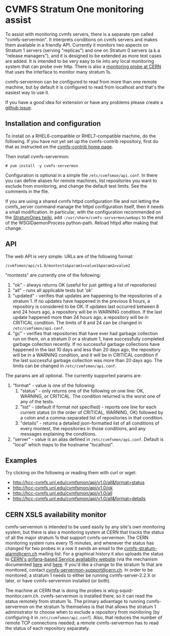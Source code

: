 CVMFS Stratum One monitoring assist
===================================

To assist with monitoring cvmfs servers, there is a separate rpm
called \"cvmfs-servermon\". It interprets conditions on cvmfs servers
and makes them available in a friendly API. Currently it monitors two
aspects on Stratum 1 servers (serving \"replicas\") and one on Stratum
0 servers (a.k.a \"release managers\"), and it is designed to be
extended as more test cases are added. It is intended to be very easy
to tie into any local monitoring system that can probe over http.  There
is also a [monitoring probe at CERN](#cern-xsls-availability-monitor)
that uses the interface to monitor many stratum 1s.

cvmfs-servermon can be configured to read from more than one remote
machine, but by default it is configured to read from localhost and
that\'s the easiest way to use it.

If you have a good idea for extension or have any problems please create a
[github issue](https://github.com/cvmfs-contrib/cvmfs-servermon/issues).

Installation and configuration
------------------------------

To install on a RHEL6-compatible or RHEL7-compatible machine, do the
following. If you have not yet set up the cvmfs-contrib repository,
first do that as instructed on the
[cvmfs-contrib home page](https://cvmfs-contrib.github.io).

Then install cvmfs-servermon:

    # yum install -y cvmfs-servermon

Configuration is optional in a simple file `/etc/cvmfsmon/api.conf`. In
there you can define aliases for remote machines, list repositories you
want to exclude from monitoring, and change the default test limits. See
the comments in the file.

If you are using a shared cvmfs httpd configuration file and not letting
the cvmfs\_server command manage the httpd configuration itself, then it
needs a small modification. In particular, with the configuration
recommended on the
[StratumOnes twiki](https://twiki.cern.ch/twiki/bin/view/CvmFS/StratumOnes#2_1_X_Configuration),
add `:/usr/share/cvmfs-servermon/webapi` to the end of the
WSGIDaemonProcess python-path. Reload httpd after making that change.

API
---

The web API is very simple. URLs are of the following format:

    /cvmfsmon/api/v1.0/montests&param1=value1&param2=value2

\"montests\" are currently one of the following:

1.  \"ok\" - always returns OK (useful for just getting a list of
    repositories)
2.  \"all\" - runs all applicable tests but \'ok\'
3.  \"updated\" - verifies that updates are happening to the
    repositories of a stratum 1. If no updates have happened in the
    previous 8 hours, a repository is considered to be OK. If updates
    last occurred between 8 and 24 hours ago, a repository will be in
    WARNING condition. If the last update happened more than 24 hours
    ago, a repository will be in CRITICAL condition. The limits of 8 and
    24 can be changed in `/etc/cvmfsmon/api.conf`.
4.  \"gc\" - verifies that repositories that have ever had garbage
    collection run on them, on a stratum 0 or a stratum 1, have
    successfully completed garbage collection recently. If no successful
    garbage collections have happened in the last 10 days and less than
    20 days ago, the repository will be in a WARNING condition, and it
    will be in CRITICAL condition if the last successful garbage
    collection was more than 20 days ago. The limits can be changed in
    `/etc/cvmfsmon/api.conf`.

The params are all optional. The currently supported params are:

1.  \"format\" - value is one of the following:
    1.  \"status\" - only returns one of the following on one line: OK,
        WARNING, or CRITICAL. The condition returned is the worst one of
        any of the tests.
    2.  \"list\" - (default if format not specified) - reports one line
        for each current status (in the order of CRITICAL, WARNING, OK)
        followed by a colon and a comma-separated list of repositories
        in that condition.
    3.  \"details\" - returns a detailed json-formatted list of all
        conditions of every montest, the repositories in those
        conditions, and any messages explaining the conditions.
2.  \"server\" - value is an alias defined in `/etc/cvmfsmon/api.conf`.
    Default is \"local\" which maps to the hostname \"localhost\".

Examples
--------

Try clicking on the following or reading them with curl or wget:

- <http://hcc-cvmfs.unl.edu/cvmfsmon/api/v1.0/all&format=status>
- <http://hcc-cvmfs.unl.edu/cvmfsmon/api/v1.0/ok>
- <http://hcc-cvmfs.unl.edu/cvmfsmon/api/v1.0/all>
- <http://hcc-cvmfs.unl.edu/cvmfsmon/api/v1.0/all&format=details>


CERN XSLS availability monitor
------------------------------

cvmfs-servermon is intended to be used easily by any site\'s own
monitoring system, but there is also a monitoring system at CERN that
tracks the status of all the major stratum 1s that support
cvmfs-servermon. The CERN monitoring system runs every 15 minutes, and
whenever the status has changed for two probes in a row it sends an
email to the
[cvmfs-stratum-alarm@cern.ch](mailto:cvmfs-stratum-alarm@cern.ch)
mailing list. For a graphical history it also uploads the status to
[CERN\'s grifana-based Service availability website](https://monit-grafana.cern.ch/d/000000855/overview-service-availability?orgId=1&var-isfe=All&var-regexp=cvmfs_stratum1mon*)
(via the mechanism documented
[here](https://itmon.web.cern.ch/itmon/recipes/how_to_publish_service_metrics.html) and
[here](https://itmon.web.cern.ch/itmon/recipes/how_to_create_a_service_xml.html).
If you'd like a change to the stratum 1s that are monitored, contact
[cvmfs-servermon-support@cern.ch](mailto:cvmfs-servermon-support@cern.ch).
In order to be monitored, a stratum 1 needs to either be running
cvmfs-server-2.2.X or later, or have cvmfs-servermon installed (or
both).

The machine at CERN that is doing the probes is wlcg-squid-monitor.cern.ch.
cvmfs-servermon is installed there, so it can read the status remotely
from stratum 1s. The primary advantage to running cvmfs-servermon on
the stratum 1s themselves is that that allows the stratum 1
administrator to choose when to exclude a repository from monitoring
(by configuring it in `/etc/cvmfsmon/api.conf`). Also, that reduces
the number of remote TCP connections needed; a remote cvmfs-servermon
has to read the status of each repository separately.

